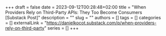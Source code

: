 +++ 
draft = false
date = 2023-09-12T00:28:48+02:00
title = "When Providers Rely on Third-Party APIs: They Too Become Consumers [Substack Post]"
description = ""
slug = ""
authors = []
tags = []
categories = []
externalLink = "https://danielkocot.substack.com/p/when-providers-rely-on-third-party"
series = []
+++
